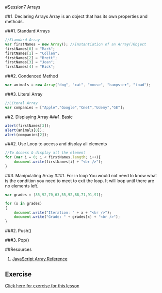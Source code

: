 #Session7 Arrays

##1. Declaring Arrays
Array is an object that has its own properties and methods.

###1. Standard Arrays

```javascript
//Standard Array 
var firstNames = new Array(); //Instantiation of an Array()Object
firstNames[0] = "Mark";
firstNames[1] = "Collen";
firstNames[2] = "Brett";
firstNames[3] = "Joan";
firstNames[4] = "Rick";
``` 

###2. Condenced Method 

```javascript
var animals = new Array("dog", "cat", "mouse", "hampster", "toad");
``` 

###3. Literal Array

```javascript
//Literal Array
var companies = ["Apple","Google","Cnet","Udemy","GE"];
``` 

##2. Displaying Array 
###1. Basic

```javascript
alert(firstNames[3]);
alert(animals[0]);
alert(companies[2]);
```

###2. Use Loop to access and display all elements 

```javascript
//To Access & display all the element 
for (var i = 0; i < firstNames.length; i++){
	document.write(firstNames[i] + "<br />");
}
```

##3. Manipulating Array 
###1. For in loop
You would not need to know what is the condition you need to meet to exit the loop. It will loop until there are no elements left. 

```javascript
var grades = [85,92,70,63,55,92,88,71,91,91];

for (x in grades)
{
	document.write("Iteration: " + x + "<br />");
	document.write("Grade: " + grades[x] + "<br />");
}
```

###2. Push() 


###3. Pop()



##Resources 
1. [JavaScript Array Reference](http://www.w3schools.com/jsref/jsref_obj_array.asp)

## Exercise 
[Click here for exercise for this lesson]()